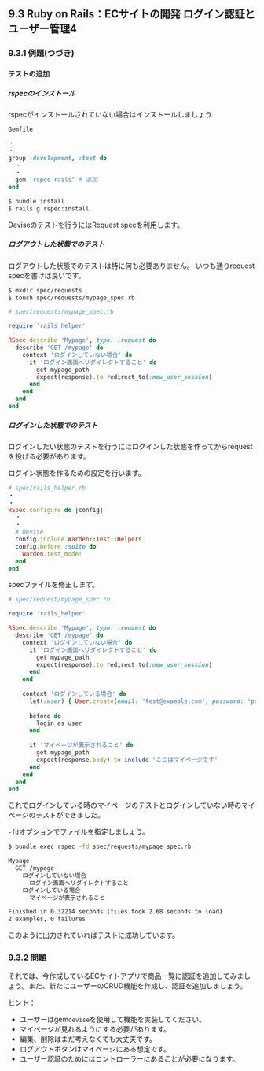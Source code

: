 ## 9.3 Ruby on Rails：ECサイトの開発 ログイン認証とユーザー管理4

### 9.3.1 例題(つづき)

#### テストの追加

##### rspecのインストール

rspecがインストールされていない場合はインストールしましょう

`Gemfile`

```rb
・
・
group :development, :test do
  ・
  ・
  gem 'rspec-rails' # 追加
end
```

```sh
$ bundle install
$ rails g rspec:install
```

Deviseのテストを行うにはRequest specを利用します。

##### ログアウトした状態でのテスト

ログアウトした状態でのテストは特に何も必要ありません。
いつも通りrequest specを書けば良いです。

```sh
$ mkdir spec/requests
$ touch spec/requests/mypage_spec.rb
```

```rb
# spec/requests/mypage_spec.rb

require 'rails_helper'

RSpec.describe 'Mypage', type: :request do
  describe 'GET /mypage' do
    context 'ログインしていない場合' do
      it 'ログイン画面へリダイレクトすること' do
        get mypage_path
        expect(response).to redirect_to(:new_user_session)
      end
    end
  end
end
```


##### ログインした状態でのテスト

ログインしたい状態のテストを行うにはログインした状態を作ってからrequestを投げる必要があります。

ログイン状態を作るための設定を行います。

```rb
# spec/rails_helper.rb
・
・
RSpec.configure do |config|
  ・
  ・
  # Devise
  config.include Warden::Test::Helpers
  config.before :suite do
    Warden.test_mode!
  end
end
```

specファイルを修正します。

```rb
# spec/request/mypage_spec.rb

require 'rails_helper'

RSpec.describe 'Mypage', type: :request do
  describe 'GET /mypage' do
    context 'ログインしていない場合' do
      it 'ログイン画面へリダイレクトすること' do
        get mypage_path
        expect(response).to redirect_to(:new_user_session)
      end
    end
    
    context 'ログインしている場合' do
      let(:user) { User.create(email: 'test@example.com', password: 'password') }
      
      before do
        login_as user
      end
      
      it 'マイページが表示されること' do
        get mypage_path
        expect(response.body).to include 'ここはマイページです'
      end
    end
  end
end  
```

これでログインしている時のマイページのテストとログインしていない時のマイページのテストができました。

`-fd`オプションでファイルを指定しましょう。

```sh
$ bundle exec rspec -fd spec/requests/mypage_spec.rb

Mypage
  GET /mypage
    ログインしていない場合
      ログイン画面へリダイレクトすること
    ログインしている場合
      マイページが表示されること

Finished in 0.32214 seconds (files took 2.68 seconds to load)
2 examples, 0 failures
```

このように出力されていればテストに成功しています。


### 9.3.2 問題

それでは、今作成しているECサイトアプリで商品一覧に認証を追加してみましょう。また、新たにユーザーのCRUD機能を作成し、認証を追加しましょう。  

ヒント：
 - ユーザーはgem`devise`を使用して機能を実装してください。
 - マイページが見れるようにする必要があります。
 - 編集、削除はまだ考えなくても大丈夫です。
 - ログアウトボタンはマイページにある想定です。
 - ユーザー認証のためにはコントローラーにあることが必要になります。
